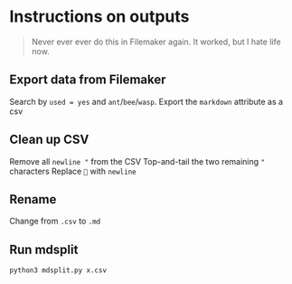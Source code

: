 # Instructions on outputs
> Never ever ever do this in Filemaker again. It worked, but I hate life now.

## Export data from Filemaker
Search by `used = yes` and `ant`/`bee`/`wasp`. Export the `markdown` attribute as a csv

## Clean up CSV
Remove all `newline "` from the CSV
Top-and-tail the two remaining `"` characters
Replace `` with `newline`

## Rename
Change from `.csv` to `.md`

## Run mdsplit
`python3 mdsplit.py x.csv`